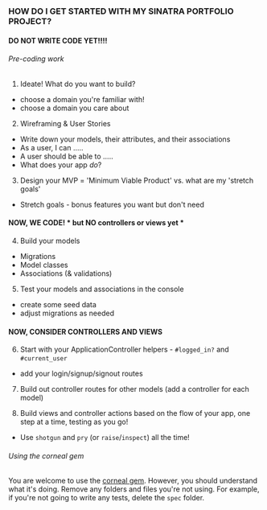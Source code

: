### HOW DO I GET STARTED WITH MY SINATRA PORTFOLIO PROJECT?

#### DO NOT WRITE CODE YET!!!! ####

###### Pre-coding work
1.  Ideate!  What do you want to build?
  - choose a domain you're familiar with!
  - choose a domain you care about
2.  Wireframing & User Stories
  - Write down your models, their attributes, and their associations
  - As a user, I can .....
  - A user should be able to .....
  - What does your app _do_?
3.  Design your MVP = 'Minimum Viable Product' vs. what are my 'stretch goals'
  - Stretch goals - bonus features you want but don't need

#### NOW, WE CODE! * but NO controllers or views yet *

4.  Build your models
  - Migrations
  - Model classes
  - Associations (& validations)

5. Test your models and associations in the console
  - create some seed data
  - adjust migrations as needed

#### NOW, CONSIDER CONTROLLERS AND VIEWS

6. Start with your ApplicationController helpers - `#logged_in?` and `#current_user`
  - add your login/signup/signout routes

7. Build out controller routes for other models (add a controller for each model)

8. Build views and controller actions based on the flow of your app, one step at a time, testing as you go!
  - Use `shotgun` and `pry` (or `raise`/`inspect`) all the time!


###### Using the corneal gem

You are welcome to use the [corneal gem].  However, you should understand what it's doing.  Remove any folders and files you're not using.  For example, if you're not going to write any tests, delete the `spec` folder.

[corneal gem]:https://github.com/thebrianemory/corneal
